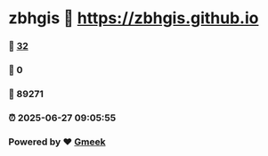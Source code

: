 # zbhgis :link: https://zbhgis.github.io 
### :page_facing_up: [32](https://zbhgis.github.io/tag.html) 
### :speech_balloon: 0 
### :hibiscus: 89271 
### :alarm_clock: 2025-06-27 09:05:55 
### Powered by :heart: [Gmeek](https://github.com/Meekdai/Gmeek)
